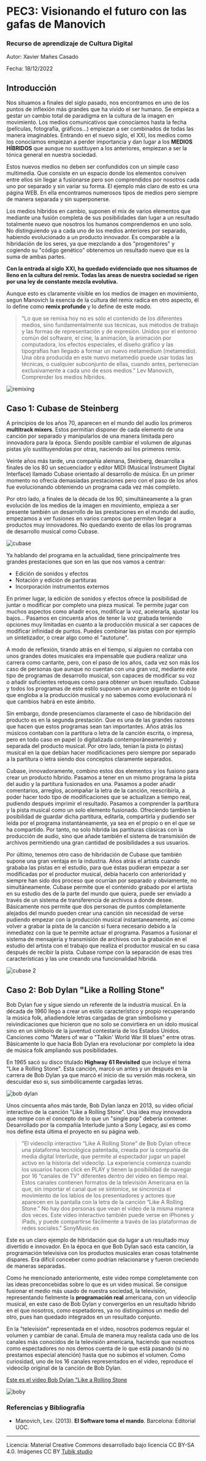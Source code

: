 # PEC3: Visionando el futuro con las gafas de Manovich 

### Recurso de aprendizaje de Cultura Digital 


Autor: Xavier Mañes Casado


Fecha: 18/12/2022



## Introducción


Nos situamos a finales del siglo pasado, nos encontramos en uno de los puntos de inflexión más grandes que ha vivido el ser humano. Se empieza a gestar un cambio total de paradigma en la cultura de la imagen en movimiento. Los medios comunicativos que conocíamos hasta la fecha (películas, fotografía, gráficos...) empiezan a ser combinados de todas las manera imaginables. 
Entrando en el nuevo siglo, el XXI, los medios como los conocíamos empiezan a perder importancia y dan lugar a los **MEDIOS HÍBRIDOS** que aunque no sustituyen a los anteriores, empiezan a ser la tónica general en nuestra sociedad.

Estos nuevos medios no deben ser confundidos con un simple caso multimedia. Que consiste en un espacio donde los elementos conviven entre ellos sin llegar a fusionarse pero son comprendidos por nosotros cada uno por separado y sin variar su forma. El ejemplo más claro de esto es una página WEB. En ella encontramos numerosos tipos de medios pero siempre de manera separada y sin superponerse. 

Los medios híbridos en cambio, suponen el mix de varios elementos que mediante una fusión completa de sus posibilidades dan lugar a un resultado totalmente nuevo que nosotros los humanos comprendemos en uno solo. No distinguiendo ya a cada uno de los medios anteriores por separado, habiendo evolucionado a un producto innovador. Es comparable a la hibridación de los seres, ya que mezclando a dos "progenitores" y cogiendo su "código genético" obtenemos un resultado nuevo que es la suma de ambas partes.

**Con la entrada al siglo XXI, ha quedado evidenciado que nos situamos de lleno en la cultura del remix. Todas las areas de nuestra sociedad se rigen por una ley de constante mezcla evolutiva.**

Aunque esto es claramente visible en los medios de imagen en movimiento, segun Manovich la esencia de la cultura del remix radica en otro aspecto, él lo define como **remix profundo** y lo define de este modo.

>"Lo que se remixa hoy no es sólo el contenido de los diferentes
medios, sino fundamentalmente sus técnicas, sus métodos de trabajo y las formas de
representación y de expresión. Unidos por el entorno común del software, el cine, la animación, la
animación por computadora, los efectos especiales, el diseño gráfico y las tipografías han llegado a
formar un nuevo metamedium (metamedio). Una obra producida en este nuevo metamedio puede
usar todas las técnicas, o cualquier subconjunto de ellas, cuando antes, pertenecían
exclusivamente a cada uno de esos medios." Lev Manovich, Comprender los medios híbridos.

![remixing](https://cultmixjuan.files.wordpress.com/2017/10/descarga1.jpg?w=1000)




## Caso 1: Cubase de Steinberg

A principios de los años 70, aparecen en el mundo del audio los primeros **multitrack mixers**. Estos permitían disponer de cada elemento de una canción por separado y manipularlos de una manera limitada pero innovadora para la época. Siendo posible cambiar el volumen de algunas pistas y/o sustituyendolas por otras, naciendo así los primeros remix.

Veinte años más tarde, una compañía alemana, Steinberg, desarrolla a finales de los 80 un secuenciador y editor MIDI (Musical Instrument Digital Interface) llamado Cubase orientado al desarrollo de música. En un primer momento no ofrecía demasiadas prestaciones pero con el paso de los años fue evolucionando obteniendo un programa cada vez más completo.

Por otro lado, a finales de la década de los 90, simultáneamente a la gran evolución de los medios de la imagen en movimiento, empieza a ser presente también un desarrollo de las prestaciones en el mundo del audio, empezamos a ver fusiones en varios campos que permiten llegar a productos muy innovadores. No quedando exento de ellas los programas de desarrollo musical como Cubase.

![cubase](https://www.futuremusic-es.com/wp-content/uploads/2014/05/Steinberg_Cubase_Atari_1990_750px.jpg)

Ya hablando del programa en la actualidad, tiene principalmente tres grandes prestaciones que son en las que nos vamos a centrar:
- Edición de sonidos y efectos
- Notación y edición de partituras
- Incorporación instrumentos externos

En primer lugar, la edición de sonidos y efectos ofrece la posibilidad de juntar o modificar por completo una pieza musical. Te permite jugar con muchos aspectos como añadir ecos, modificar la voz, acelerarla, ajustar los bajos... Pasamos en cincuenta años de tener la voz grabada teniendo opciones muy limitadas en cuanto a la producción musical a ser capaces de modificar infinidad de puntos. Puedes combinar las pistas con por ejemplo un sintetizador, o crear algo como el "autotune".

A modo de reflexión, tirando atrás en el tiempo, si alguien no contaba con unos grandes dotes musicales era impensable que pudiera realizar una carrera como cantante, pero, con el paso de los años, cada vez son más los caso de personas que aunque no cuentan con una gran voz, mediante este tipo de programas de desarrollo musical, son capaces de modificar su voz o añadir suficientes retoques como para obtener un buen resultado. Cubase y todos los programas de este estilo suponen un avance gigante en todo lo que engloba a la producción musical y no sabemos como evolucionará ni que cambios habrá en este ámbito. 

Sin embargo, donde presenciamos claramente el caso de hibridación del producto es en la segunda prestación. Que es una de las grandes razones que hacen que estos programas sean tan importantes. Años atrás los músicos contaban con la partitura o letra de la canción escrita, o impresa, pero en todo caso en papel (o digitalizada contemporáneamente) y separada del producto musical. Por otro lado, tenían la pista (o pistas) musical en la que debían hacer modificaciones pero siempre por separado a la partitura o letra siendo dos conceptos claramente separados.

Cubase, innovadoramente, combino estos dos elementos y los fusiono para crear un producto híbrido. Pasamos a tener en un mismo programa la pista del audio y la partitura fusionados en una. Pasamos a poder añadir comentarios, arreglos, acompañar la letra de la canción, reescribirla, a poder hacer todo tipo de modificaciones que se actualizan a tiempo real, pudiendo después imprimir el resultado. Pasamos a comprender la partítura y la pista musical como un solo elemento fusionado. Ofreciendo tambien la posibilidad de guardar dicha partitura, editarla, compartirla y pudiendo ser leída por el programa instantáneamente, ya sea en el propio o en el que se ha compartido. Por tanto, no solo hibrida las partituras clásicas con la producción de audio, sino que añade también el sistema de transmisión de archivos permitiendo una gran cantidad de posibilidades a sus usuarios.

Por último, tenemos otro caso de hibridación de Cubase que también supone una gran ventaja en la industria. Años atrás el artista cuando grababa las pistas en el estudio, para que éstas pudieran empezar a ser modificadas por el productor musical, debía hacerlo con anterioridad y siempre han sido dos proceso que ocurrían por separado y obviamente, no simultáneamente. Cubase permite que el contenido grabado por el artista en su estudio des de la parte del mundo que quiera, puede ser enviado a través de un sistema de transferencia de archivos a donde desee. Básicamente nos permite que dos personas de puntos completamente alejados del mundo pueden crear una canción sin necesidad de verse pudiendo empezar con la producción musical instantaneamente, así como volver a grabar la pista de la canción si fuera necesario debido a la inmediatez con la que te permite actuar el programa. Pasamos a fusionar el sistema de mensajería y transmisión de archivos con la grabación en el estudio del artista con el trabajo que realiza el productor musical en su casa después de recibir la pista. Cubase rompe con la separación de esas tres características y las une creando una funcionalidad híbrida.

![cubase 2](https://ocl-steinberg-live.steinberg.net/_storage/asset/167707/storage/PNG_extra-large_5500px/167707-extra-large.png)



## Caso 2: Bob Dylan "Like a Rolling Stone" 

Bob Dylan fue y sigue siendo un referente de la industria musical. En la década de 1960 llego a crear un estilo característico y propio recuperando la música folk, añadiendole letras cargadas de gran simbolismo y reivindicaciones que hicieron que no solo se convirtiera en un ídolo musical sino en un símbolo de la juventud contestaria de los Estados Unidos. Canciones como "Maters of war o "Talkin' World War III blues" entre otras. Básicamente lo que hacia Bob Dylan era revolucionar por completo la idea de música folk ampliando sus posibilidades.

En 1965 sacó su disco titulado **Highway 61 Revisited** que incluye el tema "Like a Rolling Stone". Esta canción, marcó un antes y un después en la carrera de Bob Dylan ya que marcó el inicio de su versión más rockera, sin descuidar eso si, sus simbólicamente cargadas letras.

![bob dylan](https://www.rollingstone.com/wp-content/uploads/2018/06/rs-199625-GettyImages-74269254.jpg)

Unos cincuenta años más tarde, Bob Dylan lanza en 2013, su video oficial interactivo de la canción "Like a Rolling Stone". Una idea muy innovadora que rompe con el concepto de lo que un "single pop" debería contener. Desarrollado por la compañía Interlude junto a Sony Legacy, así es como nos define ésta última el proyecto en su página web.

>"El videoclip interactivo “Like A Rolling Stone” de Bob Dylan ofrece una plataforma tecnológica patentada, creada por la compañía de media digital Interlude, que permite al espectador jugar un papel activo en la historia del videoclip. La experiencia comienza cuando los usuarios hacen click en PLAY y tienen la posibilidad de navegar por 16 “canales de TV” diferentes dentro del vídeo en tiempo real. Estos canales contienen formatos de la televisión Americana en la que, sin importar el canal que se sintonice, se sincroniza el movimiento de los labios de los presentadores y actores que aparecen en la pantalla con la letra de la canción “Like A Rolling Stone.” No hay dos personas que vean el vídeo de la misma manera dos veces. Este vídeo interactivo también puede verse en iPhones y iPads, y puede compartirse fácilmente a través de las plataformas de redes sociales." SonyMusic.es

Este es un claro ejemplo de hibridación que da lugar a un resultado muy divertido e innovador. En la época en que Bob Dylan sacó esta canción, la programación televisiva con los productos musicales eran cosas totalmente dispares. Era difícil conceber como podrían relacionarse y fueron creciendo de maneras separadas.

Como he mencionado anteriormente, este video rompe completamente con las ideas preconcebidas sobre lo que es un video musical. Se consigue fusionar el medio más usado de nuestra sociedad, la televisión, representando fielmente la **programación real** americana, con un videoclip musical, en este caso de Bob Dylan y convergerlos en un resultado híbrido en el que nosotros, como espetadores, ya no distinguimos un medio del otro, pues han quedado integrados en un resultado conjunto.

En la "televisión" representada en el video, nosotros podemos regular el volumen y cambiar de canal. Emula de manera muy realista cada uno de los canales más conocidos de la televisión americana, haciendo que nosotros como espectadores no nos demos cuenta de lo que está pasando (si no prestamos especial atención) hasta que no subimos el volumen. 
Como curiosidad, uno de los 16 canales representados en el video, reproduce el videoclip original de la canción de Bob Dylan.

[Este es el video Bob Dylan "Like a Rolling Stone](http://video.bobdylan.com/)

![boby](http://www.misgafasdepasta.com/wp-content/uploads/2013/11/bob-dylan-like-a-rolling-stone01-480x249.png)





### Referencias y Bibliografía

* Manovich, Lev. (2013). **El Software toma el mando**. Barcelona: Editorial UOC. 


----

Licencia: Material Creative Commons desarrollado bajo licencia CC BY-SA 4.0. Imágenes CC BY [Tubik studio](https://blog.tubikstudio.com/how-to-create-original-flat-illustrations-designers-tips/) 
